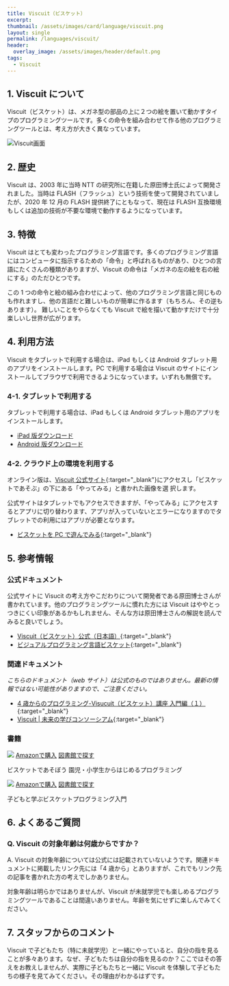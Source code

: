 ```yaml
---
title: Viscuit（ビスケット）
excerpt:
thumbnail: /assets/images/card/language/viscuit.png
layout: single
permalink: /languages/viscuit/
header:
  overlay_image: /assets/images/header/default.png
tags:
  - Viscuit
---
```


## 1. Viscuit について

Viscuit（ビスケット）は、メガネ型の部品の上に２つの絵を置いて動かすタイプのプログラミングツールです。多くの命令を組み合わせて作る他のプログラミングツールとは、考え方が大きく異なっています。

![Viscuit画面](/assets/images/screen/viscuit.png)

## 2. 歴史

Viscuit は、2003 年に当時 NTT の研究所に在籍した原田博士氏によって開発されました。当時は FLASH（フラッシュ）という技術を使って開発されていましたが、2020 年 12 月の FLASH 提供終了にともなって、現在は FLASH 互換環境もしくは追加の技術が不要な環境で動作するようになっています。

## 3. 特徴

Viscuit はとても変わったプログラミング言語です。多くのプログラミング言語にはコンピュータに指示するための「命令」と呼ばれるものがあり、ひとつの言語にたくさんの種類がありますが、Viscuit の命令は「メガネの左の絵を右の絵にする」のただひとつです。

この 1 つの命令と絵の組み合わせによって、他のプログラミング言語と同じものも作れますし、他の言語だと難しいものが簡単に作るます（もちろん、その逆もあります）。
難しいことをやらなくても Viscuit で絵を描いて動かすだけで十分楽しいし世界が広がります。

## 4. 利用方法

Viscuit をタブレットで利用する場合は、iPad もしくは Android タブレット用のアプリをインストールします。PC で利用する場合は Viscuit のサイトにインストールしてブラウザで利用できるようになっています。いずれも無償です。

### 4-1. タブレットで利用する

タブレットで利用する場合は、iPad もしくは Android タブレット用のアプリをインストールします。

- [iPad 版ダウンロード](https://apps.apple.com/jp/app/viscuit-beta/id1081857123)
- [Android 版ダウンロード](https://play.google.com/store/apps/details?id=air.com.viscuit.viscuit10app&hl=ja)

### 4-2. クラウド上の環境を利用する

オンライン版は、[Viscuit 公式サイト](https://www.viscuit.com/){:target="\_blank"}にアクセスし「ビスケットであそぶ」の下にある「やってみる」と書かれた画像を選
択します。

公式サイトはタブレットでもアクセスできますが、「やってみる」にアクセスするとアプリに切り替わります、アプリが入っていないとエラーになりますのでタブレットでの利用にはアプリが必要となります。

- [ビスケットを PC で遊んでみる](https://develop.viscuit.com/env/publicarea.html){:target="\_blank"}

## 5. 参考情報

### 公式ドキュメント

公式サイトに Visucit の考え方やこだわりについて開発者である原田博士さんが書かれています。他のプログラミングツールに慣れた方には Viscuit はややとっつきにくい印象があるかもしれません、そんな方は原田博士さんの解説を読んでみると良いでしょう。

- [Viscuit（ビスケット）公式（日本語）](https://www.viscuit.com/){:target="\_blank"}
- [ビジュアルプログラミング言語ビスケット](https://www.viscuit.com/whatisviscuit){:target="\_blank"}

### 関連ドキュメント

_こちらのドキュメント（web サイト）は公式のものではありません。最新の情報ではない可能性がありますので、ご注意ください。_

- [4 歳からのプログラミング-Visucuit（ビスケット）講座 入門編（１）](https://i-learn.jp/article/3445){:target="\_blank"}
- [Viscuit | 未来の学びコンソーシアム](https://miraino-manabi.mext.go.jp/content/288/){:target="\_blank"}

### 書籍

<div class="bookshelf">
	<div class="book">
		<img class="cover" src="https://cover.openbd.jp/9784798143057.jpg">
		<a class="btn amazon" href="https://amazon.jp/dp/4798143057" target="blank">Amazonで購入</a>
		<a class="btn library" href="https://calil.jp/book/4798143057" target="blank">図書館で探す</a>
		<p class="title">ビスケットであそぼう 園児・小学生からはじめるプログラミング</p>
	</div>
	<div class="book">
		<img class="cover" src="https://cover.openbd.jp/9784295002826.jpg">
		<a class="btn amazon" href="https://amazon.jp/dp/4295002828" target="blank">Amazonで購入</a>
		<a class="btn library" href="https://calil.jp/book/4295002828" target="blank">図書館で探す</a>
		<p class="title">子どもと学ぶビスケットプログラミング入門</p>
	</div>
</div>

## 6. よくあるご質問

### Q. Viscuit の対象年齢は何歳からですか？

A. Viscuit の対象年齢については公式には記載されていないようです。関連ドキュメントに掲載したリンク先には「4 歳から」とありますが、これでもリンク先の記事を書かれた方の考えでしかありません。

対象年齢は明らかではありませんが、Viscuit が未就学児でも楽しめるプログラミングツールであることは間違いありません。年齢を気にせずに楽しんでみてください。

## 7. スタッフからのコメント

Viscuit で子どもたち（特に未就学児）と一緒にやっていると、自分の指を見ることが多々あります。なぜ、子どもたちは自分の指を見るのか？ここではその答えをお教えしませんが、実際に子どもたちと一緒に Viscuit を体験して子どもたちの様子を見てみてください。その理由がわかるはずです。
